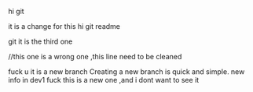 hi git 

it is a change for this hi git readme

git it is the third one

//this one is a wrong one ,this line need to be cleaned

fuck u
it is a new branch 
Creating a new branch is quick and simple.
new info in dev1
fuck this is a new one ,and i dont want to see it